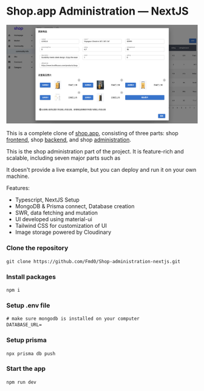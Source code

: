 # Shop.app Administration — NextJS

![screenshot](https://github.com/Fmd0/assets/blob/main/shop-administration.jpg?raw=true)

This is a complete clone of [shop.app](https://shop.app), consisting of three parts: shop [frontend](https://github.com/Fmd0/Shop.app-frontend), shop [backend](https://github.com/Fmd0/Shop-backend), and shop [administration](https://github.com/Fmd0/Shop-administration-nextjs).

This is the shop administration part of the project. It is feature-rich and scalable, including seven major parts such as 

It doesn't provide a live example, but you can deploy and run it on your own machine.

Features:

- Typescript, NextJS Setup 
- MongoDB & Prisma connect, Database creation
- SWR, data fetching and mutation
- UI developed using material-ui
- Tailwind CSS for customization of UI
- Image storage powered by Cloudinary


### Clone the repository

```shell
git clone https://github.com/Fmd0/Shop-administration-nextjs.git
```

### Install packages

```shell
npm i
```

### Setup .env file

```env
# make sure mongodb is installed on your computer
DATABASE_URL=
```

### Setup prisma

```shell
npx prisma db push
```

### Start the app

```shell
npm run dev
```
